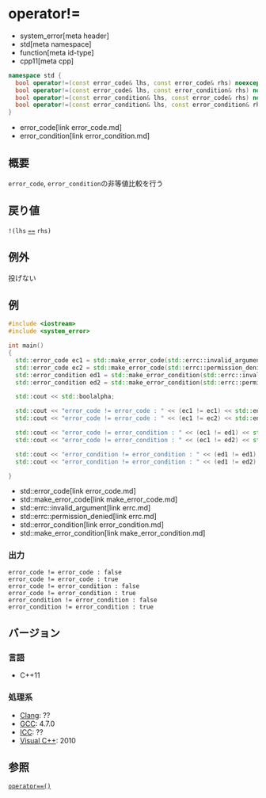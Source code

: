 # operator!=
* system_error[meta header]
* std[meta namespace]
* function[meta id-type]
* cpp11[meta cpp]

```cpp
namespace std {
  bool operator!=(const error_code& lhs, const error_code& rhs) noexcept;
  bool operator!=(const error_code& lhs, const error_condition& rhs) noexcept;
  bool operator!=(const error_condition& lhs, const error_code& rhs) noexcept;
  bool operator!=(const error_condition& lhs, const error_condition& rhs) noexcept;
}
```
* error_code[link error_code.md]
* error_condition[link error_condition.md]

## 概要
`error_code`, `error_condition`の非等値比較を行う


## 戻り値
`!(lhs` [`==`](op_equal.md) `rhs)`


## 例外
投げない


## 例
```cpp example
#include <iostream>
#include <system_error>

int main()
{
  std::error_code ec1 = std::make_error_code(std::errc::invalid_argument);
  std::error_code ec2 = std::make_error_code(std::errc::permission_denied);
  std::error_condition ed1 = std::make_error_condition(std::errc::invalid_argument);
  std::error_condition ed2 = std::make_error_condition(std::errc::permission_denied);

  std::cout << std::boolalpha;

  std::cout << "error_code != error_code : " << (ec1 != ec1) << std::endl;
  std::cout << "error_code != error_code : " << (ec1 != ec2) << std::endl;

  std::cout << "error_code != error_condition : " << (ec1 != ed1) << std::endl;
  std::cout << "error_code != error_condition : " << (ec1 != ed2) << std::endl;

  std::cout << "error_condition != error_condition : " << (ed1 != ed1) << std::endl;
  std::cout << "error_condition != error_condition : " << (ed1 != ed2) << std::endl;

}
```
* std::error_code[link error_code.md]
* std::make_error_code[link make_error_code.md]
* std::errc::invalid_argument[link errc.md]
* std::errc::permission_denied[link errc.md]
* std::error_condition[link error_condition.md]
* std::make_error_condition[link make_error_condition.md]

### 出力
```
error_code != error_code : false
error_code != error_code : true
error_code != error_condition : false
error_code != error_condition : true
error_condition != error_condition : false
error_condition != error_condition : true
```

## バージョン
### 言語
- C++11

### 処理系
- [Clang](/implementation.md#clang): ??
- [GCC](/implementation.md#gcc): 4.7.0
- [ICC](/implementation.md#icc): ??
- [Visual C++](/implementation.md#visual_cpp): 2010


## 参照
[`operator==()`](op_equal.md)
